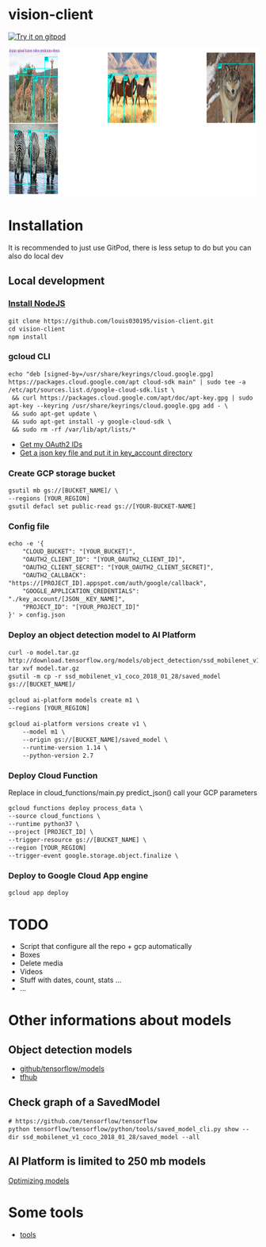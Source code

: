 # vision-client
[![Try it on gitpod](https://img.shields.io/badge/try-on%20gitpod-brightgreen.svg)](https://gitpod.io/#https://github.com/louis030195/vision-client)

<img src="docs/images/example.png" width="600" height="300">

# Installation
It is recommended to just use GitPod, there is less setup to do but you can also do local dev
## Local development
### [Install NodeJS](https://www.google.com/search?ei=D3Q4XZGcM8OHjLsPs--n8AM&q=install+nodejs)
```
git clone https://github.com/louis030195/vision-client.git
cd vision-client
npm install
```

### gcloud CLI
```
echo "deb [signed-by=/usr/share/keyrings/cloud.google.gpg] https://packages.cloud.google.com/apt cloud-sdk main" | sudo tee -a /etc/apt/sources.list.d/google-cloud-sdk.list \
 && curl https://packages.cloud.google.com/apt/doc/apt-key.gpg | sudo apt-key --keyring /usr/share/keyrings/cloud.google.gpg add - \
 && sudo apt-get update \
 && sudo apt-get install -y google-cloud-sdk \
 && sudo rm -rf /var/lib/apt/lists/*
```

- [Get my OAuth2 IDs](https://developers.google.com/identity/protocols/OAuth2)
- [Get a json key file and put it in key_account directory](https://cloud.google.com/docs/authentication/getting-started)

### Create GCP storage bucket
```
gsutil mb gs://[BUCKET_NAME]/ \
--regions [YOUR_REGION]
gsutil defacl set public-read gs://[YOUR-BUCKET-NAME]
```

### Config file
```
echo -e '{
    "CLOUD_BUCKET": "[YOUR_BUCKET]",
    "OAUTH2_CLIENT_ID": "[YOUR_OAUTH2_CLIENT_ID]",
    "OAUTH2_CLIENT_SECRET": "[YOUR_OAUTH2_CLIENT_SECRET]",
    "OAUTH2_CALLBACK": "https://[PROJECT_ID].appspot.com/auth/google/callback",
    "GOOGLE_APPLICATION_CREDENTIALS": "./key_account/[JSON__KEY_NAME]",
    "PROJECT_ID": "[YOUR_PROJECT_ID]"
}' > config.json
```

### Deploy an object detection model to AI Platform
```
curl -o model.tar.gz http://download.tensorflow.org/models/object_detection/ssd_mobilenet_v1_coco_2018_01_28.tar.gz
tar xvf model.tar.gz
gsutil -m cp -r ssd_mobilenet_v1_coco_2018_01_28/saved_model gs://[BUCKET_NAME]/

gcloud ai-platform models create m1 \
--regions [YOUR_REGION]

gcloud ai-platform versions create v1 \
    --model m1 \
    --origin gs://[BUCKET_NAME]/saved_model \
    --runtime-version 1.14 \
    --python-version 2.7
```

### Deploy Cloud Function

Replace in cloud_functions/main.py predict_json() call your GCP parameters
```
gcloud functions deploy process_data \
--source cloud_functions \
--runtime python37 \
--project [PROJECT_ID] \
--trigger-resource gs://[BUCKET_NAME] \
--region [YOUR_REGION]
--trigger-event google.storage.object.finalize \
```

### Deploy to Google Cloud App engine
```
gcloud app deploy
```

# TODO
- Script that configure all the repo + gcp automatically
- Boxes
- Delete media
- Videos
- Stuff with dates, count, stats ...
- ...

# Other informations about models
## Object detection models
- [github/tensorflow/models](https://github.com/tensorflow/models/blob/master/research/object_detection)
- [tfhub](https://tfhub.dev/s?module-type=image-object-detection)
## Check graph of a SavedModel
```
# https://github.com/tensorflow/tensorflow
python tensorflow/tensorflow/python/tools/saved_model_cli.py show --dir ssd_mobilenet_v1_coco_2018_01_28/saved_model --all
```

## AI Platform is limited to 250 mb models
[Optimizing models](https://medium.com/google-cloud/optimizing-tensorflow-models-for-serving-959080e9ddbf)

# Some tools
- [tools](tools/README.md)